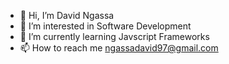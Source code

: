 - 👋 Hi, I’m David Ngassa
- 👀 I’m interested in Software Development
- 🌱 I’m currently learning Javscript Frameworks
- 📫 How to reach me ngassadavid97@gmail.com

<!---
davidngassa/davidngassa is a ✨ special ✨ repository because its `README.md` (this file) appears on your GitHub profile.
You can click the Preview link to take a look at your changes.
--->
